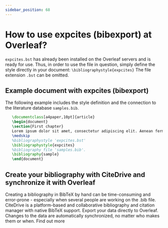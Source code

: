 ```yaml
---
sidebar_position: 68
---
```


# How to use expcites (bibexport) at Overleaf?
`expcites.bst` has already been installed on the Overleaf servers and is ready for use. Thus, in order to use the file in question, simply define the style directly in your document: `\bibliographystyle{expcites}` The file extension `.bst` can be omitted.

## Example document with expcites (bibexport)
The following example includes the style definition and the connection to the literature database `samples.bib`.
```tex
   \documentclass[a4paper,10pt]{article}
   \begin{document}
   \section{First chapter}
   Lorem ipsum dolor sit amet, consectetur adipiscing elit. Aenean fermentum justo massa, ut maximus mauris sodales et. Aenean vel elit a erat rhoncus pharetra.
   \medskip
   %bibliographystyle 'expcites.bst'
   \bibliographystyle{expcites}
   %bibliography file 'samples.bib'.
   \bibliography{sample}
   \end{document}
```

## Create your bibliography with CiteDrive and synchronize it with Overleaf
Creating a bibliography in BibTeX by hand can be time-consuming and error-prone - especially when several people are working on the .bib file. CiteDrive is a platform-based and collaborative bibliography and citation manager with native BibTeX support. Export your data directly to Overleaf. Changes to the data are automatically synchronized, no matter who makes them or when. Find out more